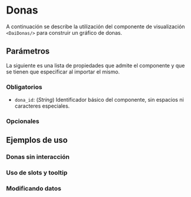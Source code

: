 # Donas

A continuación se describe la utilización del componente de visualización `<DaiDonas/>` para construir un gráfico de 
donas.

## Parámetros

La siguiente es una lista de propiedades que admite el componente y que se tienen que especificar al importar el mismo.

### Obligatorios

* `dona_id`: (_String_) Identificador básico del componente, sin espacios ni caracteres especiales.


### Opcionales

## Ejemplos de uso

### Donas sin interacción

<donas-basico/>

### Uso de slots y tooltip

### Modificando datos